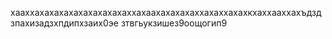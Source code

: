 хааххахахахахахахахахахаххахаахахахахаххахаххахахкхаххааххахъдздзпахизадзхпдипхзаих0эе зтвгьукзишез9оощогип9